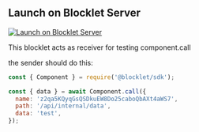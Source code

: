 ## Launch on Blocklet Server

[![Launch on Blocklet Server](https://assets.arcblock.io/icons/launch_on_blocklet_server.svg)](https://install.arcblock.io/launch?action=blocklet-install&meta_url=https%3A%2F%2Fgithub.com%2Fblocklet%2Fcomponent-call-receiver%2Freleases%2Fdownload%2Fv1.0.2%2Fblocklet.json)

This blocklet acts as receiver for testing component.call

the sender should do this:

```js
const { Component } = require('@blocklet/sdk');

const { data } = await Component.call({
  name: 'z2qa5KQyqGsQSDkuEW8Do25caboQbAXt4aWS7',
  path: '/api/internal/data',
  data: 'test',
});
```
